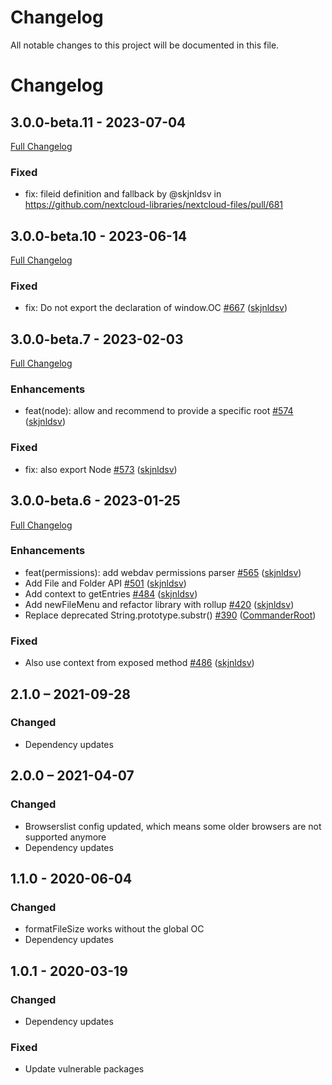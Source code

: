 # Changelog

All notable changes to this project will be documented in this file.
# Changelog

## 3.0.0-beta.11 - 2023-07-04

[Full Changelog](https://github.com/nextcloud-libraries/nextcloud-files/compare/v3.0.0-beta.10...v3.0.0-beta.11)

### Fixed
- fix: fileid definition and fallback by @skjnldsv in https://github.com/nextcloud-libraries/nextcloud-files/pull/681

## 3.0.0-beta.10 - 2023-06-14

[Full Changelog](https://github.com/nextcloud-libraries/nextcloud-files/compare/v3.0.0-beta.9...v3.0.0-beta.10)

### Fixed
- fix: Do not export the declaration of window.OC [\#667](https://github.com/nextcloud-libraries/nextcloud-files/pull/667) ([skjnldsv](https://github.com/skjnldsv))

## 3.0.0-beta.7 - 2023-02-03

[Full Changelog](https://github.com/nextcloud-libraries/nextcloud-files/compare/v3.0.0-beta.6...v3.0.0-beta.7)

### Enhancements
- feat\(node\): allow and recommend to provide a specific root [\#574](https://github.com/nextcloud-libraries/nextcloud-files/pull/574) ([skjnldsv](https://github.com/skjnldsv))

### Fixed
- fix: also export Node [\#573](https://github.com/nextcloud-libraries/nextcloud-files/pull/573) ([skjnldsv](https://github.com/skjnldsv))

## 3.0.0-beta.6 - 2023-01-25

[Full Changelog](https://github.com/nextcloud-libraries/nextcloud-files/compare/v2.1.0...v3.0.0-beta.6)

### Enhancements
- feat\(permissions\): add webdav permissions parser [\#565](https://github.com/nextcloud-libraries/nextcloud-files/pull/565) ([skjnldsv](https://github.com/skjnldsv))
- Add File and Folder API [\#501](https://github.com/nextcloud-libraries/nextcloud-files/pull/501) ([skjnldsv](https://github.com/skjnldsv))
- Add context to getEntries [\#484](https://github.com/nextcloud-libraries/nextcloud-files/pull/484) ([skjnldsv](https://github.com/skjnldsv))
- Add newFileMenu and refactor library with rollup [\#420](https://github.com/nextcloud-libraries/nextcloud-files/pull/420) ([skjnldsv](https://github.com/skjnldsv))
- Replace deprecated String.prototype.substr\(\) [\#390](https://github.com/nextcloud-libraries/nextcloud-files/pull/390) ([CommanderRoot](https://github.com/CommanderRoot))

### Fixed
- Also use context from exposed method [\#486](https://github.com/nextcloud-libraries/nextcloud-files/pull/486) ([skjnldsv](https://github.com/skjnldsv))

## 2.1.0 – 2021-09-28
### Changed
- Dependency updates

## 2.0.0 – 2021-04-07
### Changed
- Browserslist config updated, which means some older browsers are not supported anymore
- Dependency updates

## 1.1.0 - 2020-06-04
### Changed
- formatFileSize works without the global OC
- Dependency updates

## 1.0.1 - 2020-03-19
### Changed
- Dependency updates
### Fixed
- Update vulnerable packages
